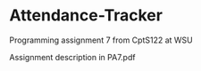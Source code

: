 # Attendance-Tracker

Programming assignment 7 from CptS122 at WSU

Assignment description in PA7.pdf
